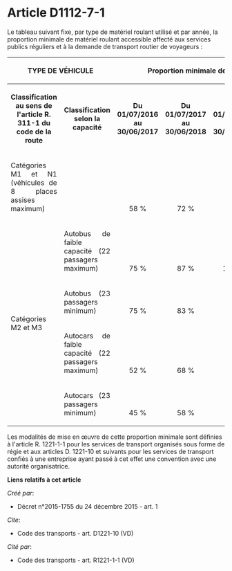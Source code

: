 # Article D1112-7-1

Le tableau suivant fixe, par type de matériel roulant utilisé et par année, la proportion minimale de matériel roulant
accessible affecté aux services publics réguliers et à la demande de transport routier de voyageurs : 

<table>
      <tbody>
        <tr>
          <th colspan="2">

TYPE DE VÉHICULE 

</th>
          <th colspan="5" rowspan="2">

Proportion minimale de matériel roulant accessible 

</th>
        </tr>
        <tr>
          <th rowspan="2">

Classification au sens de l'article R. 311-1 du code de la route 

</th>
          <th rowspan="2">

Classification selon la capacité 

</th>
        </tr>
        <tr>
          <th>

Du 01/07/2016 au 30/06/2017 

</th>
          <th>

Du 01/07/2017 au 30/06/2018 

</th>
          <th>

Du 01/07/2018 au 30/06/2019 

</th>
          <th>

Du 01/07/2019 au 30/06/2020 

</th>
          <th>

A compter du 01/07/2020 

</th>
        </tr>
        <tr>
          <td align="justify">

Catégories M1 et N1 (véhicules de 8 places assises maximum) 

</td>
          <td align="justify">

</td>
          <td align="center" valign="bottom">

58 % 

</td>
          <td align="center" valign="bottom">

72 % 

</td>
          <td align="center" valign="bottom">

86 % 

</td>
          <td align="center" valign="bottom">

100 % 

</td>
          <td align="center" valign="bottom">

100 % 

</td>
        </tr>
        <tr>
          <td align="justify" rowspan="4">

Catégories M2 et M3 

</td>
          <td align="justify">

Autobus de faible capacité (22 passagers maximum) 

</td>
          <td align="center" valign="bottom">

75 % 

</td>
          <td align="center" valign="bottom">

87 % 

</td>
          <td align="center" valign="bottom">

100 % 

</td>
          <td align="center" valign="bottom">

100 % 

</td>
          <td align="center" valign="bottom">

100 % 

</td>
        </tr>
        <tr>
          <td align="justify">

Autobus (23 passagers minimum) 

</td>
          <td align="center" valign="bottom">

75 % 

</td>
          <td align="center" valign="bottom">

83 % 

</td>
          <td align="center" valign="bottom">

91 % 

</td>
          <td align="center" valign="bottom">

100 % 

</td>
          <td align="center" valign="bottom">

100 % 

</td>
        </tr>
        <tr>
          <td align="justify">

Autocars de faible capacité (22 passagers maximum) 

</td>
          <td align="center" valign="bottom">

52 % 

</td>
          <td align="center" valign="bottom">

68 % 

</td>
          <td align="center" valign="bottom">

84 % 

</td>
          <td align="center" valign="bottom">

100 % 

</td>
          <td align="center" valign="bottom">

100 % 

</td>
        </tr>
        <tr>
          <td align="justify">

Autocars (23 passagers minimum) 

</td>
          <td align="center" valign="bottom">

45 % 

</td>
          <td align="center" valign="bottom">

58 % 

</td>
          <td align="center" valign="bottom">

72 % 

</td>
          <td align="center" valign="bottom">

86 % 

</td>
          <td align="center" valign="bottom">

100 % 

</td>
        </tr>
      </tbody>
    </table>

Les modalités de mise en œuvre de cette proportion minimale sont définies à l'article R. 1221-1-1 pour les services de
transport organisés sous forme de régie et aux articles D. 1221-10 et suivants pour les services de transport confiés à une
entreprise ayant passé à cet effet une convention avec une autorité organisatrice.

**Liens relatifs à cet article**

_Créé par_:

  - Décret n°2015-1755 du 24 décembre 2015 - art. 1

_Cite_:

  - Code des transports - art. D1221-10 (VD)

_Cité par_:

  - Code des transports - art. R1221-1-1 (VD)
